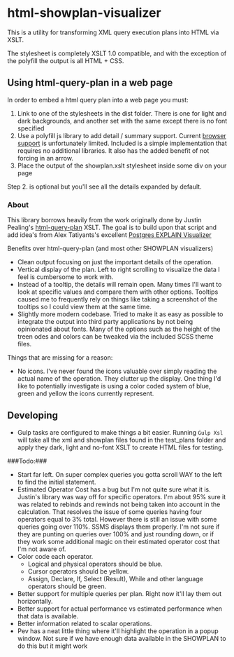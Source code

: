 html-showplan-visualizer
====================

This is a utility for transforming XML query execution plans into HTML via XSLT.

The stylesheet is completely XSLT 1.0 compatible, and with the exception of the polyfill the output is all HTML + CSS.

## Using html-query-plan in a web page ##

In order to embed a html query plan into a web page you must:

  1. Link to one of the stylesheets in the dist folder. There is one for light and dark backgrounds, and another set with the same except there is no font specified
  1. Use a polyfill js library to add detail / summary support. Current [browser support](http://caniuse.com/#feat=details) is unfortunately limited. Included is a simple implementation that requires
     no additional libraries. It also has the added benefit of not forcing in an arrow.
  1. Place the output of the showplan.xslt stylesheet inside some div on your page

Step 2. is optional but you'll see all the details expanded by default.

### About ###

This library borrows heavily from the work originally done by Justin Pealing's [html-query-plan](https://github.com/JustinPealing/html-query-plan) XSLT. The goal is to build upon that script and add idea's from Alex Tatiyants's excellent [Postgres EXPLAIN Visualizer](http://tatiyants.com/postgres-query-plan-visualization/?platform=hootsuite)

Benefits over html-query-plan (and most other SHOWPLAN visualizers)

 * Clean output focusing on just the important details of the operation.
 * Vertical display of the plan. Left to right scrolling to visualize the data I feel is cumbersome to work with.
 * Instead of a tooltip, the details will remain open. Many times I'll want to look at specific values and compare them with other options. Tooltips caused me to frequently rely on things like taking a screenshot of the tooltips so I could view them at the same time.
 * Slightly more modern codebase. Tried to make it as easy as possible to integrate the output into third party applications by not being opinionated about fonts. Many of the options such as the height of the treen odes and colors can be tweaked via the included SCSS theme files.

Things that are missing for a reason:

 * No icons. I've never found the icons valuable over simply reading the actual name of the operation. They clutter up the display. One thing I'd like to potentially investigate is using a color coded system of blue, green and yellow the icons currently represent.

## Developing ##

 * Gulp tasks are configured to make things a bit easier. Running `Gulp Xsl` will take all the xml and showplan files found in the test_plans folder and apply they dark, light and no-font XSLT to create HTML files for testing.

###Todo:###

 * Start far left. On super complex queries you gotta scroll WAY to the left to find the initial statement.
 * Estimated Operator Cost has a bug but I'm not quite sure what it is. Justin's library was way off for specific operators. I'm about 95% sure it was related to rebinds and rewinds not being taken into account in the calculation. That resolves the issue of some queries having four operators equal to 3% total. However there is still an issue with some queries going over 110%. SSMS displays them properly. I'm not sure if they are punting on queries over 100% and just rounding down, or if they work some additional magic on their estimated operator cost that I'm not aware of.
 * Color code each operator.
   * Logical and physical operators should be blue.
   * Cursor operators should be yellow.
   * Assign, Declare, If, Select (Result), While and other language operators should be green.
 * Better support for multiple queries per plan. Right now it'll lay them out horizontally.
 * Better support for actual performance vs estimated performance when that data is available.
 * Better information related to scalar operations.
 * Pev has a neat little thing where it'll highlight the operation in a popup window. Not sure if we have enough data available in the SHOWPLAN to do this but it might work
